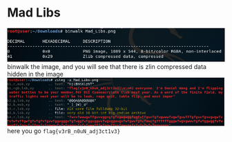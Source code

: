 # Mad Libs
![image](/img/binwalk.png)
binwalk the image, and you will see that there is zlin compressed data hidden in the image
![image](/img/extract.png)
here you go `flag{v3rB_n0uN_adj3ct1v3}`